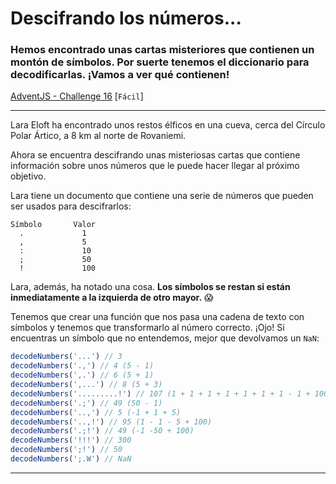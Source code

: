 # Descifrando los números...
### Hemos encontrado unas cartas misteriores que contienen un montón de símbolos. Por suerte tenemos el diccionario para decodificarlas. ¡Vamos a ver qué contienen!

[AdventJS - Challenge 16](https://adventjs.dev/challenges/16 "AdventJS - 16") [`Fácil`]

***

Lara Eloft ha encontrado unos restos élficos en una cueva, cerca del Círculo Polar Ártico, a 8 km al norte de Rovaniemi.

Ahora se encuentra descifrando unas misteriosas cartas que contiene información sobre unos números que le puede hacer llegar al próximo objetivo.

Lara tiene un documento que contiene una serie de números que pueden ser usados para descifrarlos:

```
Símbolo       Valor
  .             1
  ,             5
  :             10
  ;             50
  !             100
```

Lara, además, ha notado una cosa. **Los símbolos se restan si están inmediatamente a la izquierda de otro mayor.** 😱

Tenemos que crear una función que nos pasa una cadena de texto con símbolos y tenemos que transformarlo al número correcto. ¡Ojo! Si encuentras un símbolo que no entendemos, mejor que devolvamos un `NaN`:

```js
decodeNumbers('...') // 3
decodeNumbers('.,') // 4 (5 - 1)
decodeNumbers(',.') // 6 (5 + 1)
decodeNumbers(',...') // 8 (5 + 3)
decodeNumbers('.........!') // 107 (1 + 1 + 1 + 1 + 1 + 1 + 1 - 1 + 100)
decodeNumbers('.;') // 49 (50 - 1)
decodeNumbers('..,') // 5 (-1 + 1 + 5)
decodeNumbers('..,!') // 95 (1 - 1 - 5 + 100)
decodeNumbers('.;!') // 49 (-1 -50 + 100)
decodeNumbers('!!!') // 300
decodeNumbers(';!') // 50
decodeNumbers(';.W') // NaN
```

***